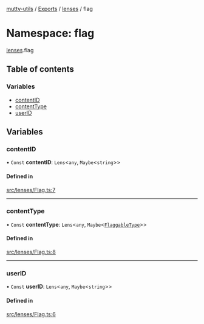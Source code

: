 [mutty-utils](../README.md) / [Exports](../modules.md) / [lenses](lenses.md) / flag

# Namespace: flag

[lenses](lenses.md).flag

## Table of contents

### Variables

- [contentID](lenses.flag.md#contentid)
- [contentType](lenses.flag.md#contenttype)
- [userID](lenses.flag.md#userid)

## Variables

### contentID

• `Const` **contentID**: `Lens`<`any`, `Maybe`<`string`\>\>

#### Defined in

[src/lenses/Flag.ts:7](https://github.com/jonlaing/mutty-utils/blob/f9c02d2/src/lenses/Flag.ts#L7)

___

### contentType

• `Const` **contentType**: `Lens`<`any`, `Maybe`<[`FlaggableType`](../modules.md#flaggabletype)\>\>

#### Defined in

[src/lenses/Flag.ts:8](https://github.com/jonlaing/mutty-utils/blob/f9c02d2/src/lenses/Flag.ts#L8)

___

### userID

• `Const` **userID**: `Lens`<`any`, `Maybe`<`string`\>\>

#### Defined in

[src/lenses/Flag.ts:6](https://github.com/jonlaing/mutty-utils/blob/f9c02d2/src/lenses/Flag.ts#L6)

